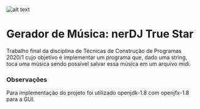 ![alt text](https://github.com/nicollefavero/gerador-musica-nerdj/blob/master/imagens/image-readme.png "Cool nerd DJ")

# Gerador de Música: nerDJ True Star

Trabalho final da disciplina de Técnicas de Construção de Programas 2020/1 cujo objetivo é implementar um programa que, dado uma string, toca uma música sendo possível salvar essa música em um arquivo midi.

### Observações
Para implementação do projeto foi utilizado openjdk-1.8 com openjfx-1.8 para a GUI.

